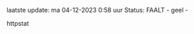 laatste update: 
ma 04-12-2023  0:58   uur 
Status: FAALT - geel - 
<div class="service Y">httpstat</div>